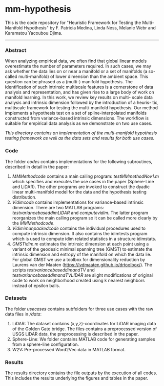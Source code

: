 # mm-hypothesis
This is the code repository for "Heuristic Framework for Testing the Multi-Manifold Hypothesis" by F. Patricia Medina, Linda Ness, Melanie Webr and Karamatou Yacoubou Djima.

-----------

### Abstract
When analyzing empirical data, we often find that global linear models overestimate the number of parameters required. In such cases, we may ask whether the data lies on or near a manifold or a set of manifolds (a so-called multi-manifold) of lower dimension than the ambient space. This question can be phrased as a (multi-) manifold hypothesis. The identification of such intrinsic multiscale features
is a cornerstone of data analysis and representation, and has given rise to a large body of work on manifold learning. In this work, we review key results on multi- scale data analysis and intrinsic dimension followed by the introduction of a heuris- tic, multiscale framework for testing the multi-manifold hypothesis. Our method implements a hypothesis test on a set of spline-interpolated manifolds constructed from variance-based intrinsic dimensions. The workflow is suitable for empirical data analysis as we demonstrate on two use cases.

*This directory contains an implementation of the multi-manifold hypothesis testing framework as well as the data sets and results for both use cases.*

### Code 
The folder *codes* contains implementations for the following subroutines, described in detail in the paper:
1) _MMMethodcode_ contains a main calling program: _testMMmethodNov1.m_ which specifies and executes the use cases in the paper (Sphere-Line and LiDAR). The other programs are invoked to construct the dyadic linear multi-manifold model for the data and the hypothesis testing distribution.
2) _Vidimcode_ contains implementations for variance-based intrinsic dimension. There are two MATLAB programs: _testvariancebaseddimLIDAR_ and _computevidim_. The latter program reorganizes the main calling program so it can be called more clearly by the _MMMethodcode_.
3) _Vidimimunpackedcode_ contains the individual procedures used to compute intrinsic dimension. It also contains the idimtests program which is used to compute idim related statistics in a structure idimstats.
4) _GMSTidim.m_ estimates the intrinsic dimension at each point using a variant of the geodesic minimal spanning tree (GMST) to estimate the intrinsic dimension and entropy of the manifold on which the data lie. For global GMST we use a toolbox for dimensionality reduction by Laurens van der Maaten (https://lvdmaaten.github.io/drtoolbox/). The scripts _testvariancebaseddimandTV_ and _testvariancebaseddimandTVLIDAR_ are slight modifications of original code to work on neighborhood created using k nearest neighbors instead of epsilon balls.

### Datasets
The folder *usecases* contains subfolders for three use cases with the raw data files in _/data_:
1) LiDAR: The dataset contains (x,y,z)-coordinates for LiDAR imaging data of the Golden Gate bridge. The files contains a preprocessed version of USGS LiDAR data, the preprocessing is described in the paper.
2) Sphere-Line: We folder contains MATLAB code for generating samples from a sphere-line configuration.
3) W2V: Pre-processed Word2Vec data in MATLAB format.

### Results 
The results directory contains the file outputs by the execution of all codes. This includes the results underlying the figures and tables in the paper.






